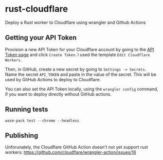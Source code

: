 # rust-cloudflare

Deploy a Rust worker to Cloudflare using wrangler and Github Actions



## Getting your API Token

Provision a new API Token for your Cloudflare account by going to the [API Token page](https://dash.cloudflare.com/profile/api-tokens) and click `Create Token`. I used the template `Edit Cloudflare Workers`.

Then, in GitHub, create a new secret by going to `Settings -> Secrets`. Name the secret `API_TOKEN` and paste in the value of the secret. This will be used by GitHub Actions to deploy to Cloudflare.

You can also set the API Token locally, using the `wrangler config` command, if you want to deploy directly without GitHub actions.

## Running tests

```
wasm-pack test --chrome --headless
```

## Publishing

Unforunately, the Cloudflare GitHub Action doesn't not yet support rust workers: https://github.com/cloudflare/wrangler-action/issues/16
